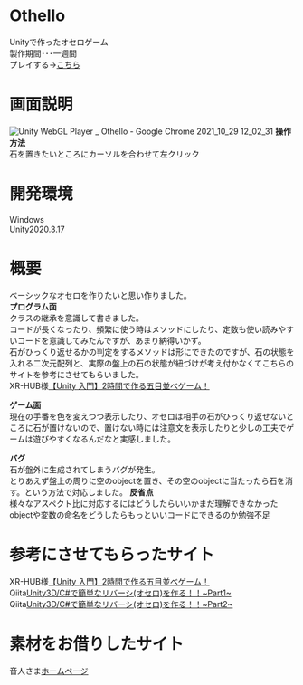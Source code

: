 # Othello
Unityで作ったオセロゲーム  
製作期間･･･一週間  
プレイする→[こちら](https://wataru199410.github.io/Othello/GameDate/)  

# 画面説明
![Unity WebGL Player _ Othello - Google Chrome 2021_10_29 12_02_31](https://user-images.githubusercontent.com/89332031/139368270-ba5154e1-3a90-4c53-9982-1d7d5c76bab3.png)
**操作方法**  
石を置きたいところにカーソルを合わせて左クリック  


# 開発環境
Windows  
Unity2020.3.17  

# 概要
ベーシックなオセロを作りたいと思い作りました。  
**プログラム面**  
クラスの継承を意識して書きました。  
コードが長くなったり、頻繁に使う時はメソッドにしたり、定数も使い読みやすいコードを意識してみたんですが、あまり納得いかず。  
石がひっくり返せるかの判定をするメソッドは形にできたのですが、石の状態を入れる二次元配列と、実際の盤上の石の状態が紐づけが考え付かなくてこちらのサイトを参考にさせてもらいました。  
XR-HUB様[【Unity 入門】2時間で作る五目並べゲーム！](https://xr-hub.com/archives/13899)  

**ゲーム面**  
現在の手番を色を変えつつ表示したり、オセロは相手の石がひっくり返せないところに石が置けないので、置けない時には注意文を表示したりと少しの工夫でゲームは遊びやすくなるんだなと実感しました。  

**バグ**  
石が盤外に生成されてしまうバグが発生。  
とりあえず盤上の周りに空のobjectを置き、その空のobjectに当たったら石を消す。という方法で対応しました。 
**反省点**  
様々なアスペクト比に対応するにはどうしたらいいかまだ理解できなかった  
objectや変数の命名をどうしたらもっといいコードにできるのか勉強不足  

# 参考にさせてもらったサイト
XR-HUB様[【Unity 入門】2時間で作る五目並べゲーム！](https://xr-hub.com/archives/13899)  
Qiita[Unity3D/C#で簡単なリバーシ(オセロ)を作る！！~Part1~](https://qiita.com/t-o2mt/items/40e4bca24011dd88d8a7)  
Qiita[Unity3D/C#で簡単なリバーシ(オセロ)を作る！！~Part2~](https://qiita.com/t-o2mt/items/7ec46c62107f965572c1)  
# 素材をお借りしたサイト
音人さま[ホームページ](https://on-jin.com/)



